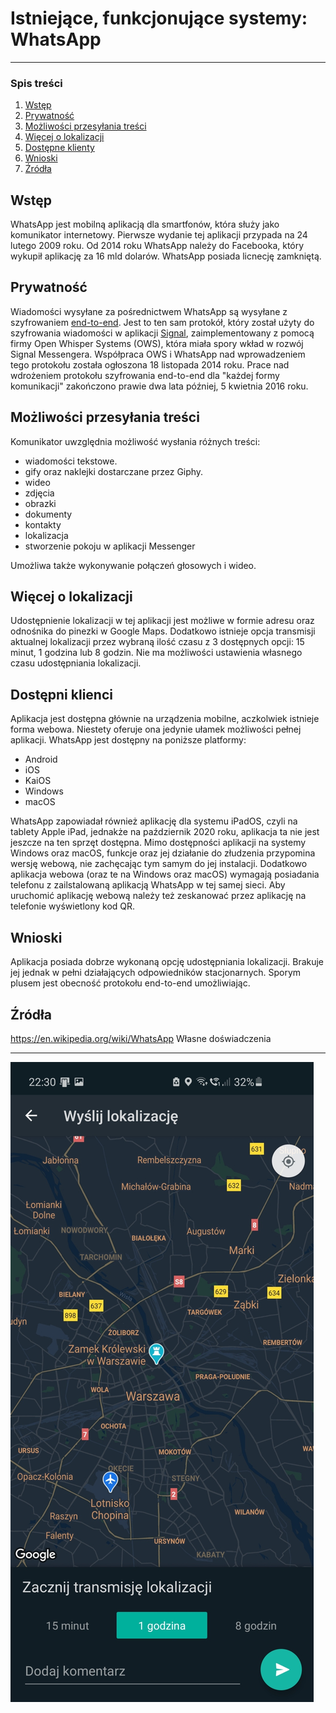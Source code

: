 # Istniejące, funkcjonujące systemy: WhatsApp
---
### Spis treści

1. [Wstęp](#wstep)
2. [Prywatność](#prywatnosc)
3. [Możliwości przesyłania treści](#mozliwosci-przesylania-tresci)
4. [Więcej o lokalizacji](#wiecej-o-lokalizacji)
5. [Dostępne klienty](#dostepni-klienci)
6. [Wnioski](#wnioski)
7. [Źródła](#zrodla)

<a name="wstep"></a>
## Wstęp

WhatsApp jest mobilną aplikacją dla smartfonów, która służy jako komunikator internetowy. Pierwsze wydanie tej aplikacji przypada na 24 lutego 2009 roku. Od 2014 roku WhatsApp należy do Facebooka, który wykupił aplikację za 16 mld dolarów. WhatsApp posiada licnecję zamkniętą.

<a name="prywatnosc"></a>
## Prywatność

Wiadomości wysyłane za pośrednictwem WhatsApp są wysyłane z szyfrowaniem [end-to-end](https://en.wikipedia.org/wiki/End-to-end_encryption). Jest to ten sam protokół, który został użyty do szyfrowania wiadomości w aplikacji [Signal](https://github.com/impune-pl/projekt-zespolowy/blob/impune-pl-docs/docs/Stage-1/signal.md), zaimplementowany z pomocą firmy Open Whisper Systems (OWS), która miała spory wkład w rozwój Signal Messengera. Współpraca OWS i WhatsApp nad wprowadzeniem tego protokołu została ogłoszona 18 listopada 2014 roku. Prace nad wdrożeniem protokołu szyfrowania end-to-end dla "każdej formy komunikacji" zakończono prawie dwa lata później, 5 kwietnia 2016 roku.

<a name="mozliwosci-przesylania-tresci"></a>
## Możliwości przesyłania treści

Komunikator uwzględnia możliwość wysłania różnych treści:  
- wiadomości tekstowe.
- gify oraz naklejki dostarczane przez Giphy.
- wideo
- zdjęcia
- obrazki
- dokumenty
- kontakty
- lokalizacja
- stworzenie pokoju w aplikacji Messenger

Umożliwa także wykonywanie połączeń głosowych i wideo.
  
<a name="wiecej-o-lokalizacji"></a>
## Więcej o lokalizacji

Udostępnienie lokalizacji w tej aplikacji jest możliwe w formie adresu oraz odnośnika do pinezki w Google Maps. Dodatkowo istnieje opcja transmisji aktualnej lokalizacji przez wybraną ilość czasu z 3 dostępnych opcji: 15 minut, 1 godzina lub 8 godzin. Nie ma możliwości ustawienia własnego czasu udostępniania lokalizacji. 

<a name="dostepni-klienci"></a>
## Dostępni klienci

Aplikacja jest dostępna głównie na urządzenia mobilne, aczkolwiek istnieje forma webowa. Niestety oferuje ona jedynie ułamek możliwości pełnej aplikacji. WhatsApp jest dostępny na poniższe platformy:
- Android
- iOS
- KaiOS
- Windows  
- macOS
  
WhatsApp zapowiadał również aplikację dla systemu iPadOS, czyli na tablety Apple iPad, jednakże na październik 2020 roku, aplikacja ta nie jest jeszcze na ten sprzęt dostępna. 
Mimo dostępności aplikacji na systemy Windows oraz macOS, funkcje oraz jej działanie do złudzenia przypomina wersję webową, nie zachęcając tym samym do jej instalacji.
Dodatkowo aplikacja webowa (oraz te na Windows oraz macOS) wymagają posiadania telefonu z zailstalowaną aplikacją WhatsApp w tej samej sieci. Aby uruchomić aplikację webową należy też zeskanować przez aplikację na telefonie wyświetlony kod QR.

<a name="wnioski"></a>
## Wnioski

Aplikacja posiada dobrze wykonaną opcję udostępniania lokalizacji. Brakuje jej jednak w pełni działających odpowiedników stacjonarnych. Sporym plusem jest obecność protokołu end-to-end umożliwiając.

<a name="zrodla"></a>
## Źródła
https://en.wikipedia.org/wiki/WhatsApp
Własne doświadczenia

---

![](https://github.com/impune-pl/projekt-zespolowy/blob/therobby-docs/images/whatsapp.jpg)
